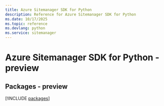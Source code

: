 ```yaml
---
title: Azure Sitemanager SDK for Python
description: Reference for Azure Sitemanager SDK for Python
ms.date: 10/17/2025
ms.topic: reference
ms.devlang: python
ms.service: sitemanager
---
```

# Azure Sitemanager SDK for Python - preview
## Packages - preview
[!INCLUDE [packages](sitemanager-index.md)]
